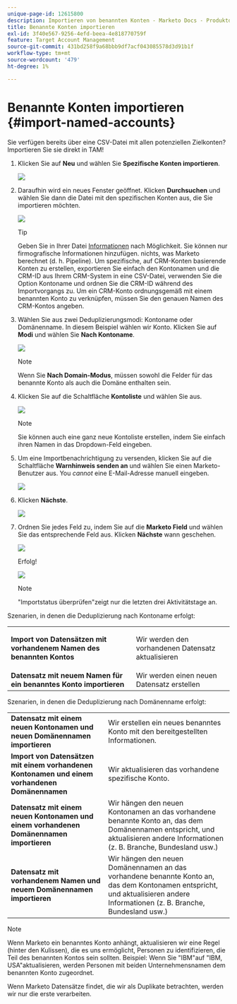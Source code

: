 ```yaml
---
unique-page-id: 12615800
description: Importieren von benannten Konten - Marketo Docs - Produktdokumentation
title: Benannte Konten importieren
exl-id: 3f40e567-9256-4efd-beea-4e818770759f
feature: Target Account Management
source-git-commit: 431bd258f9a68bbb9df7acf043085578d3d91b1f
workflow-type: tm+mt
source-wordcount: '479'
ht-degree: 1%

---
```


# Benannte Konten importieren {#import-named-accounts}

Sie verfügen bereits über eine CSV-Datei mit allen potenziellen Zielkonten? Importieren Sie sie direkt in TAM!

1. Klicken Sie auf **Neu** und wählen Sie **Spezifische Konten importieren**.

   ![](assets/inaone.png)

1. Daraufhin wird ein neues Fenster geöffnet. Klicken **Durchsuchen** und wählen Sie dann die Datei mit den spezifischen Konten aus, die Sie importieren möchten.

   ![](assets/inatwo.png)

   >[!TIP]
   >
   >Geben Sie in Ihrer Datei [Informationen](/help/marketo/product-docs/target-account-management/target/named-accounts/named-account-overview.md#named-account-attributes) nach Möglichkeit. Sie können nur firmografische Informationen hinzufügen. nichts, was Marketo berechnet (d. h. Pipeline). Um spezifische, auf CRM-Konten basierende Konten zu erstellen, exportieren Sie einfach den Kontonamen und die CRM-ID aus Ihrem CRM-System in eine CSV-Datei, verwenden Sie die Option Kontoname und ordnen Sie die CRM-ID während des Importvorgangs zu. Um ein CRM-Konto ordnungsgemäß mit einem benannten Konto zu verknüpfen, müssen Sie den genauen Namen des CRM-Kontos angeben.

1. Wählen Sie aus zwei Deduplizierungsmodi: Kontoname oder Domänenname. In diesem Beispiel wählen wir Konto. Klicken Sie auf **Modi** und wählen Sie **Nach Kontoname**.

   ![](assets/inathree.png)

   >[!NOTE]
   >
   >Wenn Sie **Nach Domain-Modus**, müssen sowohl die Felder für das benannte Konto als auch die Domäne enthalten sein.

1. Klicken Sie auf die Schaltfläche **Kontoliste** und wählen Sie aus.

   ![](assets/inafour.png)

   >[!NOTE]
   >
   >Sie können auch eine ganz neue Kontoliste erstellen, indem Sie einfach ihren Namen in das Dropdown-Feld eingeben.

1. Um eine Importbenachrichtigung zu versenden, klicken Sie auf die Schaltfläche **Warnhinweis senden an** und wählen Sie einen Marketo-Benutzer aus. You _cannot_ eine E-Mail-Adresse manuell eingeben.

   ![](assets/inafive-2.png)

1. Klicken **Nächste**.

   ![](assets/inasix-2.png)

1. Ordnen Sie jedes Feld zu, indem Sie auf die **Marketo Field** und wählen Sie das entsprechende Feld aus. Klicken **Nächste** wann geschehen.

   ![](assets/inaseven.png)

   Erfolg!

   ![](assets/inanine.png)

   >[!NOTE]
   >
   >&quot;Importstatus überprüfen&quot;zeigt nur die letzten drei Aktivitätstage an.

Szenarien, in denen die Deduplizierung nach Kontoname erfolgt:

<table> 
 <tbody> 
  <tr> 
   <td><strong>Import von Datensätzen mit vorhandenem Namen des benannten Kontos</strong></td> 
   <td><p>Wir werden den vorhandenen Datensatz aktualisieren</p></td> 
  </tr> 
  <tr> 
   <td><strong>Datensatz mit neuem Namen für ein benanntes Konto importieren</strong></td> 
   <td>Wir werden einen neuen Datensatz erstellen</td> 
  </tr> 
 </tbody> 
</table>

Szenarien, in denen die Deduplizierung nach Domänenname erfolgt:

<table> 
 <tbody> 
  <tr> 
   <td><strong>Datensatz mit einem neuen Kontonamen und neuen Domänennamen importieren</strong></td> 
   <td>Wir erstellen ein neues benanntes Konto mit den bereitgestellten Informationen.</td> 
  </tr> 
  <tr> 
   <td><strong>Import von Datensätzen mit einem vorhandenen Kontonamen und einem vorhandenen Domänennamen</strong></td> 
   <td>Wir aktualisieren das vorhandene spezifische Konto.</td> 
  </tr> 
   <tr> 
   <td><strong>Datensatz mit einem neuen Kontonamen und einem vorhandenen Domänennamen importieren</strong></td> 
   <td>Wir hängen den neuen Kontonamen an das vorhandene benannte Konto an, das dem Domänennamen entspricht, und aktualisieren andere Informationen (z. B. Branche, Bundesland usw.)</td> 
  </tr> 
  <tr> 
   <td><strong>Datensatz mit vorhandenem Namen und neuem Domänennamen importieren</strong></td> 
   <td>Wir hängen den neuen Domänennamen an das vorhandene benannte Konto an, das dem Kontonamen entspricht, und aktualisieren andere Informationen (z. B. Branche, Bundesland usw.)</td> 
  </tr> 
 </tbody> 
</table>

>[!NOTE]
>
>Wenn Marketo ein benanntes Konto anhängt, aktualisieren wir eine Regel (hinter den Kulissen), die es uns ermöglicht, Personen zu identifizieren, die Teil des benannten Kontos sein sollten. Beispiel: Wenn Sie &quot;IBM&quot;auf &quot;IBM, USA&quot;aktualisieren, werden Personen mit beiden Unternehmensnamen dem benannten Konto zugeordnet.

Wenn Marketo Datensätze findet, die wir als Duplikate betrachten, werden wir nur die erste verarbeiten.
